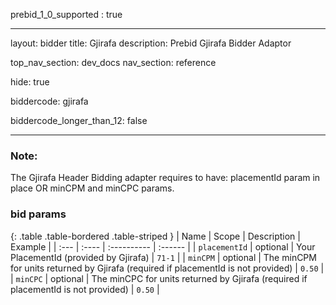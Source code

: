 prebid_1_0_supported : true

---
layout: bidder
title: Gjirafa
description: Prebid Gjirafa Bidder Adaptor

top_nav_section: dev_docs
nav_section: reference

hide: true

biddercode: gjirafa

biddercode_longer_than_12: false


---

### Note:
The Gjirafa Header Bidding adapter requires to have: placementId param in place OR minCPM and minCPC params.

### bid params

{: .table .table-bordered .table-striped }
| Name | Scope | Description | Example |
| :--- | :---- | :---------- | :------ |
| `placementId` | optional | Your PlacementId (provided by Gjirafa) | `71-1` |
| `minCPM` | optional | The minCPM for units returned by Gjirafa (required if placementId is not provided) | `0.50` |
| `minCPC` | optional | The minCPC for units returned by Gjirafa (required if placementId is not provided) | `0.50` |